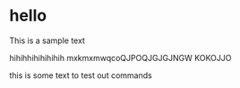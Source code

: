 # hello
This is a sample text


hihihhihihihihih
mxkmxmwqcoQJPOQJGJGJNGW
KOKOJJO

this is some text to test out commands